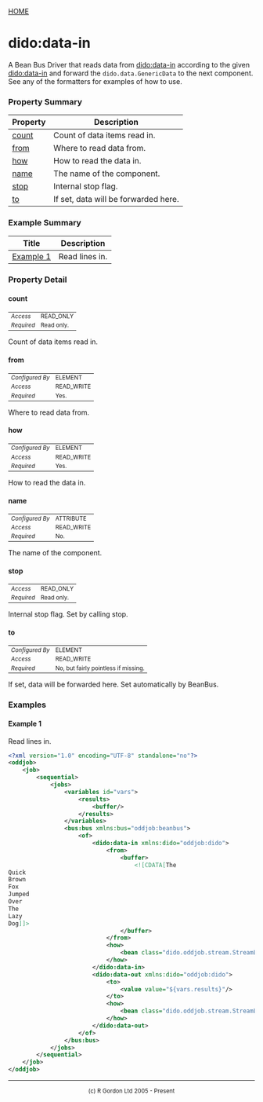 [HOME](../../../README.md)
# dido:data-in

A Bean Bus Driver that reads data from [dido:data-in](../../../dido/oddjob/beanbus/DataInDriver.md) according to the
given [dido:data-in](../../../dido/oddjob/beanbus/DataInDriver.md) and forward the `dido.data.GenericData` to the next component.
See any of the formatters for examples of how to use.

### Property Summary

| Property | Description |
| -------- | ----------- |
| [count](#propertycount) | Count of data items read in. | 
| [from](#propertyfrom) | Where to read data from. | 
| [how](#propertyhow) | How to read the data in. | 
| [name](#propertyname) | The name of the component. | 
| [stop](#propertystop) | Internal stop flag. | 
| [to](#propertyto) | If set, data will be forwarded here. | 


### Example Summary

| Title | Description |
| ----- | ----------- |
| [Example 1](#example1) | Read lines in. |


### Property Detail
#### count <a name="propertycount"></a>

<table style='font-size:smaller'>
      <tr><td><i>Access</i></td><td>READ_ONLY</td></tr>
      <tr><td><i>Required</i></td><td>Read only.</td></tr>
</table>

Count of data items read in.

#### from <a name="propertyfrom"></a>

<table style='font-size:smaller'>
      <tr><td><i>Configured By</i></td><td>ELEMENT</td></tr>
      <tr><td><i>Access</i></td><td>READ_WRITE</td></tr>
      <tr><td><i>Required</i></td><td>Yes.</td></tr>
</table>

Where to read data from.

#### how <a name="propertyhow"></a>

<table style='font-size:smaller'>
      <tr><td><i>Configured By</i></td><td>ELEMENT</td></tr>
      <tr><td><i>Access</i></td><td>READ_WRITE</td></tr>
      <tr><td><i>Required</i></td><td>Yes.</td></tr>
</table>

How to read the data in.

#### name <a name="propertyname"></a>

<table style='font-size:smaller'>
      <tr><td><i>Configured By</i></td><td>ATTRIBUTE</td></tr>
      <tr><td><i>Access</i></td><td>READ_WRITE</td></tr>
      <tr><td><i>Required</i></td><td>No.</td></tr>
</table>

The name of the component.

#### stop <a name="propertystop"></a>

<table style='font-size:smaller'>
      <tr><td><i>Access</i></td><td>READ_ONLY</td></tr>
      <tr><td><i>Required</i></td><td>Read only.</td></tr>
</table>

Internal stop flag. Set by calling stop.

#### to <a name="propertyto"></a>

<table style='font-size:smaller'>
      <tr><td><i>Configured By</i></td><td>ELEMENT</td></tr>
      <tr><td><i>Access</i></td><td>READ_WRITE</td></tr>
      <tr><td><i>Required</i></td><td>No, but fairly pointless if missing.</td></tr>
</table>

If set, data will be forwarded here. Set automatically by BeanBus.


### Examples
#### Example 1 <a name="example1"></a>

Read lines in.
```xml
<?xml version="1.0" encoding="UTF-8" standalone="no"?>
<oddjob>
    <job>
        <sequential>
            <jobs>
                <variables id="vars">
                    <results>
                        <buffer/>
                    </results>
                </variables>
                <bus:bus xmlns:bus="oddjob:beanbus">
                    <of>
                        <dido:data-in xmlns:dido="oddjob:dido">
                            <from>
                                <buffer>
                                    <![CDATA[The
Quick
Brown
Fox
Jumped
Over
The
Lazy
Dog]]>
                                </buffer>
                            </from>
                            <how>
                                <bean class="dido.oddjob.stream.StreamLines$In"/>
                            </how>
                        </dido:data-in>
                        <dido:data-out xmlns:dido="oddjob:dido">
                            <to>
                                <value value="${vars.results}"/>
                            </to>
                            <how>
                                <bean class="dido.oddjob.stream.StreamLines$Out"/>
                            </how>
                        </dido:data-out>
                    </of>
                </bus:bus>
            </jobs>
        </sequential>
    </job>
</oddjob>
```



-----------------------

<div style='font-size: smaller; text-align: center;'>(c) R Gordon Ltd 2005 - Present</div>
